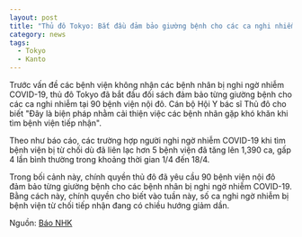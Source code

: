 ```yaml
---
layout: post
title: "Thủ đô Tokyo: Bắt đầu đảm bảo giường bệnh cho các ca nghi nhiễm"
category: news
tags: 
  - Tokyo
  - Kanto
---
```

Trước vấn đề các bệnh viện không nhận các bệnh nhân bị nghi ngờ nhiễm COVID-19, thủ đô Tokyo đã bắt đầu đối sách đảm bảo từng giường bệnh cho các ca nghi nhiễm tại 90 bệnh viện nội đô. Cán bộ Hội Y bác sĩ Thủ đô cho biết "Đây là biện pháp nhằm cải thiện việc các bệnh nhân gặp khó khăn khi tìm bệnh viện tiếp nhận".  

Theo như báo cáo, các trường hợp người nghi ngờ nhiễm COVID-19 khi tìm bệnh viện bị từ chối dù đã liên lạc hơn 5 bệnh viện đã tăng lên 1,390 ca, gấp 4 lần bình thường trong khoảng thời gian 1/4 đến 18/4.

Trong bối cảnh này, chính quyền thủ đô đã yêu cầu 90 bệnh viện nội đô đảm bảo từng giường bệnh cho các bệnh nhân bị nghi ngờ nhiễm COVID-19. Bằng cách này, chính quyền cho biết vào tuần này, số ca nghi ngờ nhiễm bị bệnh viện từ chối tiếp nhận đang có chiều hướng giảm dần.

Nguồn: [Báo NHK](https://www3.nhk.or.jp/news/html/20200425/k10012405351000.html?fbclid=IwAR10bmEboi2ArZNPWmVXVIV_qGrUFsSZRFA5CEqLmQx85r6vrl8jrbtgjkI)